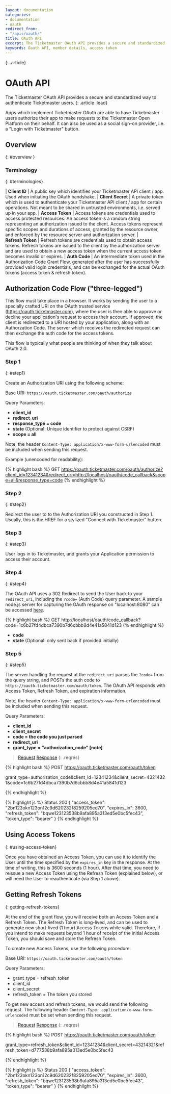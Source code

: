 ```yaml
---
layout: documentation
categories:
- documentation
- oauth
redirect_from:
- "/apis/oauth/"
title: OAuth API
excerpt: The Ticketmaster OAuth API provides a secure and standardized way to authenticate Ticketmaster users.
keywords: Oauth API, member details, access token
---
```


{: .article}
# OAuth API

The Ticketmaster OAuth API provides a secure and standardized way to authenticate Ticketmaster users.
{: .article .lead}

Apps which implement Ticketmaster OAuth are able to have Ticketmaster users authorize their app to make requests to the Ticketmaster Open Platform on their behalf.  It can also be used as a social sign-on provider, i.e. a "Login with Ticketmaster" button.

## Overview
{: #overview }

### Terminology
{: #terminologies}

| __Client&nbsp;ID__ | A public key which identifies your Ticketmaster API client / app.  Used when initiating the OAuth handshake.
| __Client&nbsp;Secret__ | A private token which is used to authenticate your Ticketmaster API client / app for certain operations.  Not meant to be shared in untrusted environments, i.e. served up in your app.
| __Access&nbsp;Token__ | Access tokens are credentials used to access protected resources. An access token is a random string representing an authorization issued to the client. Access tokens represent specific scopes and durations of access, granted by the resource owner, and enforced by the resource server and authorization server.
| __Refresh&nbsp;Token__ | Refresh tokens are credentials used to obtain access tokens. Refresh tokens are issued to the client by the authorization server and are used to obtain a new access token when the current access token becomes invalid or expires.
| __Auth&nbsp;Code__ | An intermediate token used in the Authorization Code Grant Flow, generated after the user has successfully provided valid login credentials, and can be exchanged for the actual OAuth tokens (access token & refresh token).

## Authorization Code Flow ("three-legged")

This flow must take place in a browser. It works by sending the user to a specially crafted URI on the OAuth trusted service (https://oauth.ticketmaster.com), where the user is then able to approve or decline your application's request to access their account.  If approved, the client is redirected to a URI hosted by your application, along with an Authorzation Code. The server which receives the redirected request can then exchange the auth code for the access tokens.

This flow is typically what people are thinking of when they talk about OAuth 2.0.

### Step 1
{: #step1}

Create an Authorization URI using the following scheme:

Base URI: `https://oauth.ticketmaster.com/oauth/authorize`

Query Parameters:

 + **client_id**
 + **redirect_uri**
 + **response_type = code**
 + **state** (Optional: Unique identifier to protect against CSRF)
 + **scope = all**

Note, the header `Content-Type: application/x-www-form-urlencoded` must be included when sending this request.

Example (unencoded for readability):

{% highlight bash %}
GET https://oauth.ticketmaster.com/oauth/authorize?client_id=12341234&redirect_uri=http://localhost/oauth/code_callback&scope=all&response_type=code
{% endhighlight %}

### Step 2
{: #step2}

Redirect the user to to the Authorization URI you constructed in Step 1.  Usually, this is the HREF for a stylized "Connect with Ticketmaster" button.

### Step 3
{: #step3}

User logs in to Ticketmaster, and grants your Application permission to access their account.

### Step 4
{: #step4}

The OAuth API uses a 302 Redirect to send the User back to your `redirect_uri`, including the `?code=` (Auth Code) query parameter. A sample node.js server for capturing the OAuth response on "localhost:8080" can be accessed [here](https://gist.github.com/romil93/e0eded76310fb3bde67359b44e08e682).

{% highlight bash %}
GET http://localhost/oauth/code_callback?code=1c6b27fd4dbca7390b7d6cbbb8d4e41a5841d123
{% endhighlight %}

+ **code**
+ **state** (Optional: only sent back if provided initially)

### Step 5
{: #step5}

The server handling the request at the `redirect_uri` parses the `?code=` from the query string, and POSTs the auth code to `https://oauth.ticketmaster.com/oauth/token`.  The OAuth API responds with Access Token, Refresh Token, and expiration information.

Note, the header `Content-Type: application/x-www-form-urlencoded` must be included when sending this request.

Query Parameters:

+ **client_id**
+ **client_secret**
+ **code = the code you just parsed**
+ **redirect_uri**
+ **grant_type = "authorization_code" [note]**

>[Request](#req)
>[Response](#res)
{: .reqres}

{% highlight bash %}
POST https://oauth.ticketmaster.com/oauth/token

grant_type=authorization_code&client_id=12341234&client_secret=43214321&code=1c6b27fd4dbca7390b7d6cbbb8d4e41a5841d123

{% endhighlight %}

{% highlight js %}
Status 200
{
    "access_token": "2bn123okn123on12c9d620232f8259205ed70",
    "expires_in": 3600,
    "refresh_token": "bqwe123123538b9afa895a313ed5e0bc5fec43",
    "token_type": "bearer"
}
{% endhighlight %}

## Using Access Tokens
{: #using-access-token}

Once you have obtained an Access Token, you can use it to identify the User until the time specified by the `expires_in` key in the response. At the time of writing, this is 3600 seconds (1 hour). After that time, you need to reissue a new Access Token using the Refresh Token (explained below), or will need the User to reauthenticate (via Step 1 above).

## Getting Refresh Tokens
{: getting-refresh-tokens}

At the end of the grant flow, you will receive both an Access Token and a Refresh Token. The Refresh Token is long-lived, and can be used to generate new short-lived (1 hour) Access Tokens while valid. Therefore, if you intend to make requests beyond 1 hour of receipt of the initial Access Token, you should save and store the Refresh Token.

To create new Access Tokens, use the following procedure:

Base URI: `https://oauth.ticketmaster.com/oauth/token`

Query Parameters:

+ grant_type = refresh_token
+ client_id
+ client_secret
+ refresh_token = The token you stored

To get new access and refresh tokens, we would send the following request. The following header `Content-Type: application/x-www-form-urlencoded`  must be set when sending this request.

>[Request](#req)
>[Response](#res)
{: .reqres}

{% highlight bash %}
POST https://oauth.ticketmaster.com/oauth/token

grant_type=refresh_token&client_id=12341234&client_secret=43214321&refresh_token=d777538b9afa895a313ed5e0bc5fec43

{% endhighlight %}

{% highlight js %}
Status 200
{
    "access_token": "2bn123okn123on12c9d620232f8259205ed70",
    "expires_in": 3600,
    "refresh_token": "bqwe123123538b9afa895a313ed5e0bc5fec43",
    "token_type": "bearer"
}
{% endhighlight %}
